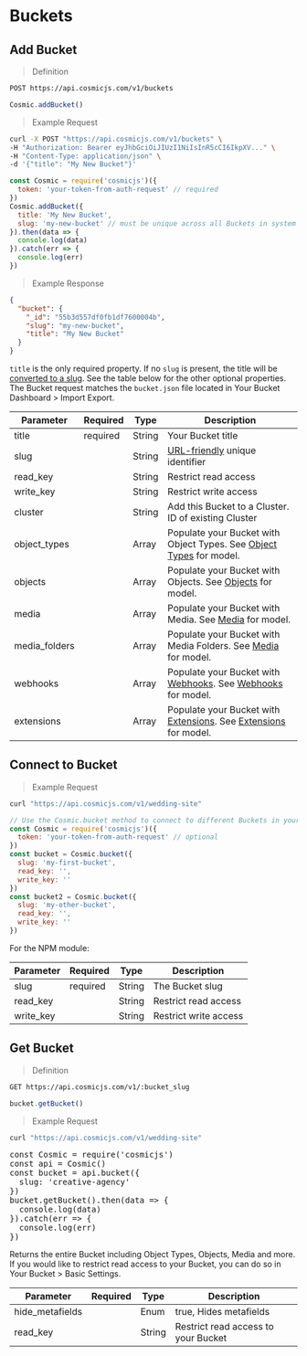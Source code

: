 # Buckets


## Add Bucket


> Definition

```bash
POST https://api.cosmicjs.com/v1/buckets
```

```javascript
Cosmic.addBucket()
```

> Example Request

```bash
curl -X POST "https://api.cosmicjs.com/v1/buckets" \
-H "Authorization: Bearer eyJhbGciOiJIUzI1NiIsInR5cCI6IkpXV..." \
-H "Content-Type: application/json" \
-d '{"title": "My New Bucket"}'
```

```javascript
const Cosmic = require('cosmicjs')({
  token: 'your-token-from-auth-request' // required
})
Cosmic.addBucket({
  title: 'My New Bucket',
  slug: 'my-new-bucket' // must be unique across all Buckets in system
}).then(data => {
  console.log(data)
}).catch(err => {
  console.log(err)
})
```

> Example Response

```json
{
  "bucket": {
    "_id": "55b3d557df0fb1df7600004b",
    "slug": "my-new-bucket",
    "title": "My New Bucket"
  }
}
```

`title` is the only required property.  If no `slug` is present, the title will be <a href="https://www.npmjs.com/package/url-slug" target="_blank">converted to a slug</a>.  See the table below for the other optional properties.  The Bucket request matches the `bucket.json` file located in Your Bucket Dashboard > Import Export.

Parameter | Required | Type | Description
--------- | ------- | ----------- | -----------
title | required | String | Your Bucket title
slug |  | String | <a href="https://www.npmjs.com/package/url-slug" target="_blank">URL-friendly</a> unique identifier
read_key |  | String | Restrict read access
write_key |  | String | Restrict write access
cluster |  | String | Add this Bucket to a Cluster.  ID of existing Cluster
object_types |  | Array | Populate your Bucket with Object Types.  See <a href="#object-types">Object Types</a> for model.
objects |  | Array | Populate your Bucket with Objects. See <a href="#objects">Objects</a> for model.
media |  | Array | Populate your Bucket with Media. See <a href="#media">Media</a> for model.
media_folders |  | Array | Populate your Bucket with Media Folders. See <a href="#media">Media</a> for model.
webhooks |  | Array | Populate your Bucket with <a href="https://cosmicjs.com/docs/webhooks" target="_blank">Webhooks</a>. See <a href="#webhooks">Webhooks</a> for model.
extensions |  | Array | Populate your Bucket with <a href="https://cosmicjs.com/docs/extensions" target="_blank">Extensions</a>. See <a href="#extensions">Extensions</a> for model.

## Connect to Bucket

> Example Request

```bash
curl "https://api.cosmicjs.com/v1/wedding-site"
```

```javascript
// Use the Cosmic.bucket method to connect to different Buckets in your account.
const Cosmic = require('cosmicjs')({
  token: 'your-token-from-auth-request' // optional
})
const bucket = Cosmic.bucket({
  slug: 'my-first-bucket',
  read_key: '',
  write_key: ''
})
const bucket2 = Cosmic.bucket({
  slug: 'my-other-bucket',
  read_key: '',
  write_key: ''
})
```

For the NPM module:

Parameter | Required | Type | Description
--------- | ------- | ----------- | -----------
slug | required | String | The Bucket slug
read_key |  | String | Restrict read access
write_key |  | String | Restrict write access

## Get Bucket

> Definition

```bash
GET https://api.cosmicjs.com/v1/:bucket_slug
```

```javascript
bucket.getBucket()
```

> Example Request

```bash
curl "https://api.cosmicjs.com/v1/wedding-site"
```

<script src="https://embed.runkit.com" data-element-id="runkit-get-bucket"></script>
<pre class="runkit" id="runkit-get-bucket">
const Cosmic = require('cosmicjs')
const api = Cosmic()
const bucket = api.bucket({
  slug: 'creative-agency'
})
bucket.getBucket().then(data => {
  console.log(data)
}).catch(err => {
  console.log(err)
})
</pre>


Returns the entire Bucket including Object Types, Objects, Media and more.  If you would like to restrict read access to your Bucket, you can do so in Your Bucket > Basic Settings.

Parameter | Required | Type | Description
--------- | ------- | ----------- | -----------
hide_metafields |  | Enum | true, Hides metafields
read_key |  | String | Restrict read access to your Bucket